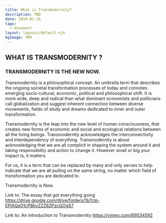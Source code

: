 ```yaml
---
title: What is Transmodernity?
description: TBD
date: 2019-01-16
tags:
  - movement
layout: layouts/default.njk
bgImage: TM9
---
```

## WHAT IS TRANSMODERNITY ?


### TRANSMODERNITY IS THE NEW NOW.


Transmodernity is a philosophical concept. An umbrella term that describes the ongoing societal transformation processes of today and connotes emerging socio-cultural, economic, political and philosophical shift. It is more wide, deep and radical than what dominant economists and politicians call globalization and suggest inherent connection between diverse movements, fields of study and dreams dedicated to inner and outer transformation.

Transmodernity is the leap into the new level of human consciousness, that creates new forms of economic and social and ecological relations between all the living beings. Transmodernity acknowledges the interconnectivity and interdependency of everything. Transmodernity is about acknowledging that we are all complicit in shaping the system around it and taking responsibility and action to change it. However small or big your impact is, it matters.

For us, it is a term that can be replaced by many and only serves to help indicate that we are all pulling on the same string, no matter which field of transformation you are dedicated to.

Transmodernity is Now.


Link to:
The essay that got everything going
https://drive.google.com/drive/folders/1b7clp-EPIAQe01cP8bvZZZ6ZPzcQOgS7

Link to:
An introduction to Transmodernity
https://vimeo.com/69534592
